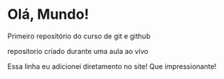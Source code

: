 # Olá,  Mundo!
 Primeiro repositório do curso de git e github

 repositorio criado durante uma aula ao vivo

Essa linha eu adicionei diretamento no site! Que impressionante!
